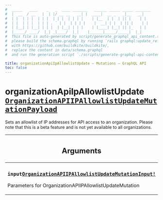 ```yaml
---
#  _____   ____    _   _  ____ _______   ______ _____ _____ _______
#  |  __  / __   |  | |/ __ __   __| |  ____|  __ _   _|__   __|
#  | |  | | |  | | |  | | |  | | | |    | |__  | |  | || |    | |
#  | |  | | |  | | | . ` | |  | | | |    |  __| | |  | || |    | |
#  | |__| | |__| | | |  | |__| | | |    | |____| |__| || |_   | |
#  |_____/ ____/  |_| _|____/  |_|    |______|_____/_____|  |_|
#  This file is auto-generated by script/generate_graphql_api_content.sh,
#  please build the schema.graphql by running `rails graphql:update_reference_schema`
#  with https://github.com/buildkite/buildkite/,
#  replace the content in data/schema.graphql
#  and run the generation script `./scripts/generate-graphql-api-content.sh`.

title: organizationApiIpAllowlistUpdate – Mutations – GraphQL API
toc: false
---
```

<!-- vale off -->
<h1 class="has-pills">
  organizationApiIpAllowlistUpdate
  <span data-algolia-exclude><a href="/docs/apis/graphql/schemas/object/organizationapiipallowlistupdatemutationpayload" class="pill pill--object pill--normal-case pill--large" title="Go to OBJECT OrganizationAPIIPAllowlistUpdateMutationPayload">
  <code>OrganizationAPIIPAllowlistUpdateMutationPayload</code>
</a>
</span>
</h1>
<!-- vale on -->


Sets an allowlist of IP addresses for API access to an organization. Please note that this is a beta feature and is not yet available to all organizations.

<table class="responsive-table responsive-table--single-column-rows">
  <thead>
    <th>
      <h2 data-algolia-exclude>Arguments</h2>
    </th>
  </thead>
  <tbody>
    <tr><td><h3 class="is-small has-pills"><code>input</code><a href="/docs/apis/graphql/schemas/input_object/organizationapiipallowlistupdatemutationinput" class="pill pill--input_object pill--normal-case pill--medium" title="Go to INPUT_OBJECT OrganizationAPIIPAllowlistUpdateMutationInput"><code>OrganizationAPIIPAllowlistUpdateMutationInput!</code></a></h3><p>Parameters for OrganizationAPIIPAllowlistUpdateMutation</p></td></tr>
  </tbody>
</table>
